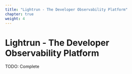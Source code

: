 ```yaml
---
title: "Lightrun - The Developer Observability Platform"
chapter: true
weight: 4
---
```


# Lightrun - The Developer Observability Platform

TODO: Complete